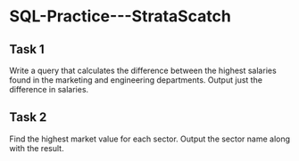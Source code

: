 # SQL-Practice---StrataScatch
## Task 1
Write a query that calculates the difference between the highest salaries found in the marketing and engineering departments. Output just the difference in salaries.


## Task 2
Find the highest market value for each sector.
Output the sector name along with the result.
